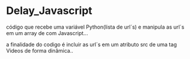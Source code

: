 # Delay_Javascript
código que recebe uma variável Python(lista de url´s) e manipula as url´s em um array de com Javascript...

a finalidade do codigo é incluir as url´s em um atributo src de uma tag Videos de forma dinâmica..

